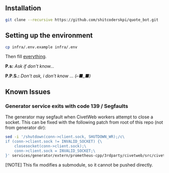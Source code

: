 ## Installation
```bash
git clone --recursive https://github.com/shitcoderskpi/quote_bot.git
```
## Setting up the environment
```bash
cp infra/.env.example infra/.env
```
Then fill <ins>everything</ins>.

**P.s:** *Ask if don't know...*

**P.P.S.:** *Don't ask, i don't know ... (⌐■_■)*

## Known Issues
### Generator service exits with code 139 / Segfaults
The generator may segfault when CivetWeb workers attempt to close a socket. This can be fixed with the following patch from root of this repo (not from generator dir):
```bash
sed -i '/shutdown(conn->client.sock, SHUTDOWN_WR);/c\
if (conn->client.sock != INVALID_SOCKET) {\
    closesocket(conn->client.sock);\
    conn->client.sock = INVALID_SOCKET;\
}' services/generator/extern/prometheus-cpp/3rdparty/civetweb/src/civetweb.c
````

[!NOTE] This fix modifies a submodule, so it cannot be pushed directly.

